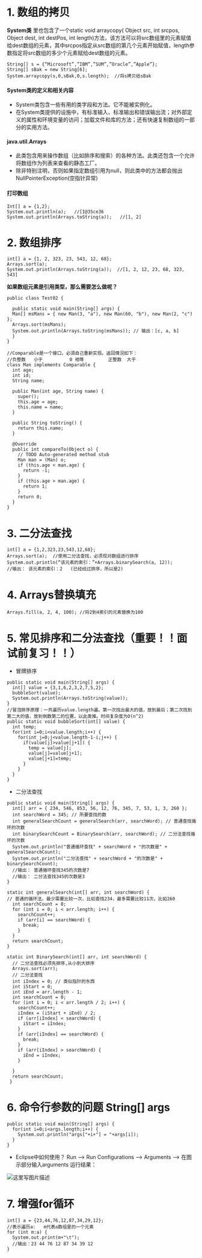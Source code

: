 # 1. 数组的拷贝
 **System类** 里也包含了一个static void arraycopy( Object src, int srcpos, Object dest, int destPos, int length)方法，该方法可以将src数组里的元素赋值给dest数组的元素，其中srcpos指定从src数组的第几个元素开始赋值，length参数指定将src数组的多少个元素赋给dest数组的元素。
 <br /> 
   
```
String[] s = {“Microsoft”,”IBM”,”SUM”,”Oracle”,”Apple”};
String[] sBak = new String[6];
System.arraycopy(s,0,sBak,0,s.length);  //将s拷贝给sBak
``` 
    
#### System类的定义和相关内容
  * System类包含一些有用的类字段和方法。它不能被实例化。
  * 在System类提供的设施中，有标准输入、标准输出和错误输出流；对外部定义的属性和环境变量的访问；加载文件和库的方法；还有快速复制数组的一部分的实用方法。
#### java.util.Arrays 
  * 此类包含用来操作数组（比如排序和搜索）的各种方法。此类还包含一个允许将数组作为列表来查看的静态工厂。
  * 除非特别注明，否则如果指定数组引用为null，则此类中的方法都会抛出NullPointerException(空指针异常)

#### 打印数组
```
Int[] a = {1,2};
System.out.println(a);   //[I@35ce36
System.out.println(Arrays.toString(a));   //[1, 2]
```

# 2. 数组排序
```
int[] a = {1, 2, 323, 23, 543, 12, 68};
Arrays.sort(a);
System.out.println(Arrays.toString(a));  //[1, 2, 12, 23, 68, 323, 543]
```

**如果数组元素是引用类型，那么需要怎么做呢？** 

```
public class Test02 {

  public static void main(String[] args) {
  Man[] msMans = { new Man(3, "a"), new Man(60, "b"), new Man(2, "c") }; 
  Arrays.sort(msMans);
  System.out.println(Arrays.toString(msMans)); // 输出：[c, a, b]
  }
}
```

```
//Comparable是一个接口，必須自己重新实现。返回情況如下：
//负整数   小于          0 相等         正整数  大于
class Man implements Comparable {
  int age;
  int id;
  String name;
  
  public Man(int age, String name) {
    super();
    this.age = age;
    this.name = name;
  }
  
  public String toString() {
    return this.name;
  }
  
  @Override
  public int compareTo(Object o) {
    // TODO Auto-generated method stub
    Man man = (Man) o;
    if (this.age < man.age) {
      return -1;
    }
    if (this.age > man.age) {
      return 1;
    }
    return 0;
  }
}
```

# 3. 二分法查找
```
int[] a = {1,2,323,23,543,12,68};
Arrays.sort(a);  //使用二分法查找，必须现对数组进行排序
System.out.println(“该元素的索引：”+Arrays.binarySearch(a, 12));
//输出： 该元素的索引：2   (已经经过排序，所以是2)
```

# 4. Arrays替换填充
```
Arrays.fill(a, 2, 4, 100); //将2到4索引的元素替换为100
```

# 5. 常见排序和二分法查找（重要！！面试前复习！！）
* 冒牌排序

```
public static void main(String[] args) {
  int[] value = {3,1,6,2,3,2,7,5,2};
  bubbleSort(value);
  System.out.println(Arrays.toString(value));
}
//冒泡排序原理：一共遍历value.length遍。第一次找出最大的值，放到最后；第二次找到第二大的值，放到倒数第二的位置，以此类推。时间复杂度为O(n^2)
public static void bubbleSort(int[] value) {
  int temp;
  for(int i=0;i<value.length;i++) {
    for(int j=0;j<value.length-1-i;j++) {
      if(value[j]>value[j+1]) {
        temp = value[j];
        value[j]=value[j+1];
        value[j+1]=temp;
      }
    }
  }
}
```

* 二分法查找

```
public static void main(String[] args) {
  int[] arr = { 234, 546, 853, 56, 12, 76, 345, 7, 53, 1, 3, 260 };
  int searchWord = 345; // 所要查找的数
  int generalSearchCount = generalSearch(arr, searchWord); // 普通查找循环的次数
  int binarySearchCount = BinarySearch(arr, searchWord); // 二分法查找循环的次数
  System.out.println("普通循环查找" + searchWord + "的次数是" + generalSearchCount);
  System.out.println("二分法查找" + searchWord + "的次数是" + binarySearchCount);
  //输出： 普通循环查找345的次数是7
  //输出： 二分法查找345的次数是3
}

static int generalSearch(int[] arr, int searchWord) {
// 普通的循环法，最少需要比较一次，比如查找234，最多需要比较11次，比如260
  int searchCount = 0;
  for (int i = 0; i < arr.length; i++) {
    searchCount++;
    if (arr[i] == searchWord) {
      break;
    }
  }
  return searchCount;
}

static int BinarySearch(int[] arr, int searchWord) {
  // 二分法查找必须先排序,从小到大排序
  Arrays.sort(arr);
  // 二分法查找
  int iIndex = 0; // 类似指针的东西
  int iStart = 0;
  int iEnd = arr.length - 1;
  int searchCount = 0;
  for (int i = 0; i < arr.length / 2; i++) {
    searchCount++;
    iIndex = (iStart + iEnd) / 2;
    if (arr[iIndex] < searchWord) {
      iStart = iIndex;
    }
    if (arr[iIndex] == searchWord) {
      break;
    }
    if (arr[iIndex] > searchWord) {
      iEnd = iIndex;
    }

  }
  return searchCount;
 }
```
 
# 6. 命令行参数的问题 String[] args
```
public static void main(String[] args) {
  for(int i=0;i<args.length;i++) {
    System.out.println("args["+i+"] = "+args[i]);
  }
}
```

* Eclipse中如何使用？
Run --> Run Configurations --> Arguments --> 在图示部分输入arguments
运行结果：

![这里写图片描述](https://github.com/XinYe95/Java-Learning/raw/master/Img/图片2.png)

 

# 7. 增强for循环
```
int[] a = {23,44,76,12,87,34,29,12};
//表示遍历a:   m代表a数组里的一个元素
for (int m:a) { 
  System.out.print(m+"\t");
  //输出：23 44 76 12 87 34 39 12
}
```



